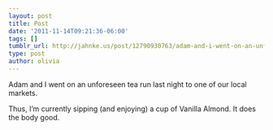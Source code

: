 ```yaml
---
layout: post
title: Post
date: '2011-11-14T09:21:36-06:00'
tags: []
tumblr_url: http://jahnke.us/post/12790930763/adam-and-i-went-on-an-unforeseen-tea-run-last
type: post
author: olivia
---
```


Adam and I went on an unforeseen tea run last night to one of our local markets. 

Thus, I’m currently sipping (and enjoying) a cup of Vanilla Almond. It does the body good. 
